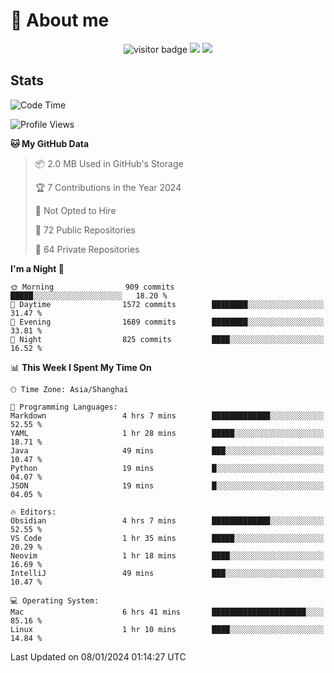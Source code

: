 <!-- ![](https://youpai.roccoshi.top/img/20200804214216.png) -->

# 🧐 About me
 
<p align="center">
<img src="https://visitor-badge.laobi.icu/badge?page_id=Lincest.Lincest&title=hits" alt="visitor badge"/>
<a href="mailto:imroccoshi@gmail.com"><img src="https://img.shields.io/badge/gmail-imroccoshi%40gmail.com-red"></a>
<a href="https://blog.roccoshi.top"><img src="https://img.shields.io/badge/blog-roccoshi-green"></a>
</p>

## Stats

<!--START_SECTION:waka-->
![Code Time](http://img.shields.io/badge/Code%20Time-909%20hrs%2026%20mins-blue)

![Profile Views](http://img.shields.io/badge/Profile%20Views-0-blue)

**🐱 My GitHub Data** 

> 📦 2.0 MB Used in GitHub's Storage 
 > 
> 🏆 7 Contributions in the Year 2024
 > 
> 🚫 Not Opted to Hire
 > 
> 📜 72 Public Repositories 
 > 
> 🔑 64 Private Repositories 
 > 
**I'm a Night 🦉** 

```text
🌞 Morning                909 commits         █████░░░░░░░░░░░░░░░░░░░░   18.20 % 
🌆 Daytime                1572 commits        ████████░░░░░░░░░░░░░░░░░   31.47 % 
🌃 Evening                1689 commits        ████████░░░░░░░░░░░░░░░░░   33.81 % 
🌙 Night                  825 commits         ████░░░░░░░░░░░░░░░░░░░░░   16.52 % 
```


📊 **This Week I Spent My Time On** 

```text
🕑︎ Time Zone: Asia/Shanghai

💬 Programming Languages: 
Markdown                 4 hrs 7 mins        █████████████░░░░░░░░░░░░   52.55 % 
YAML                     1 hr 28 mins        █████░░░░░░░░░░░░░░░░░░░░   18.71 % 
Java                     49 mins             ███░░░░░░░░░░░░░░░░░░░░░░   10.47 % 
Python                   19 mins             █░░░░░░░░░░░░░░░░░░░░░░░░   04.07 % 
JSON                     19 mins             █░░░░░░░░░░░░░░░░░░░░░░░░   04.05 % 

🔥 Editors: 
Obsidian                 4 hrs 7 mins        █████████████░░░░░░░░░░░░   52.55 % 
VS Code                  1 hr 35 mins        █████░░░░░░░░░░░░░░░░░░░░   20.29 % 
Neovim                   1 hr 18 mins        ████░░░░░░░░░░░░░░░░░░░░░   16.69 % 
IntelliJ                 49 mins             ███░░░░░░░░░░░░░░░░░░░░░░   10.47 % 

💻 Operating System: 
Mac                      6 hrs 41 mins       █████████████████████░░░░   85.16 % 
Linux                    1 hr 10 mins        ████░░░░░░░░░░░░░░░░░░░░░   14.84 % 
```


 Last Updated on 08/01/2024 01:14:27 UTC
<!--END_SECTION:waka-->


